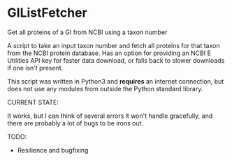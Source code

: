 # GIListFetcher
Get all proteins of a GI from NCBI using a taxon number


A script to take an input taxon number and fetch all proteins for that
taxon from the NCBI protein database.  Has an option for providing an NCBI E Utilities API key for faster data download, or falls back to slower downloads if one isn't present.

This script was written in Python3 and **requires** an internet connection, but does not use any modules from outside the Python standard library.

CURRENT STATE:

It works, but I can think of several errors it won't handle gracefully, and there are probably a lot of bugs to be irons out.

TODO:
* Resilience and bugfixing
